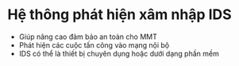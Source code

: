# Hệ thông phát hiện xâm nhập IDS
* Giúp nâng cao đảm bảo an toàn cho MMT
* Phát hiện các cuộc tấn công vào mạng nội bộ
* IDS có thể là thiết bị chuyên dụng hoặc dưới dạng phần mềm

